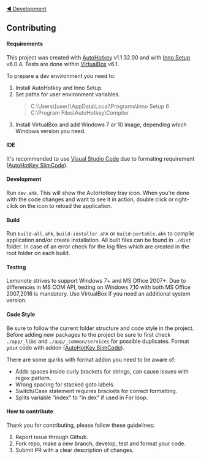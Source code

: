 [:arrow_backward: Development](https://github.com/mmustra/lemonote#development)

## Contributing

#### Requirements

This project was created with [AutoHotkey](https://www.autohotkey.com) v1.1.32.00 and with [Inno Setup](http://www.jrsoftware.org/isinfo.php) v6.0.4. Tests are done within [VirtualBox](https://www.virtualbox.org) v6.1.

To prepare a dev environment you need to:

1. Install AutoHotkey and Inno Setup.
2. Set paths for user environment variables.
   > C:\Users\\[user]\AppData\Local\Programs\Inno Setup 6  
   > C:\Program Files\AutoHotkey\Compiler
3. Install VirtualBox and add Windows 7 or 10 image, depending which Windows version you need.

#### IDE

It's recommended to use [Visual Studio Code](https://code.visualstudio.com/) due to formating requirement ([AutoHotKey SlimCode](https://github.com/rafaelcavasani/vscode-autohotkey-plus-vscode)).

#### Development

Run `dev.ahk`. This will show the AutoHotkey tray icon. When you're done with the code changes and want to see it in action, double click or right-click on the icon to reload the application.

#### Build

Run `build-all.ahk`, `build-installer.ahk` or `build-portable.ahk` to compile application and/or create installation. All built files can be found in `./dist` folder. In case of an error check for the log files which are created in the root folder on each build.

#### Testing

Lemonote strives to support Windows 7+ and MS Office 2007+. Due to differences in MS COM API, testing on Windows 7,10 with both MS Office 2007,2016 is mandatory. Use VirtualBox if you need an additional system version.

#### Code Style

Be sure to follow the current folder structure and code style in the project. Before adding new packages to the project be sure to first check `./app/_libs` and `./app/_common/services` for possible duplicates. Format your code with addon ([AutoHotKey SlimCode](https://github.com/rafaelcavasani/vscode-autohotkey-plus-vscode)).

There are some quirks with format addon you need to be aware of:

- Adds spaces inside curly brackets for strings, can cause issues with regex pattern.
- Wrong spacing for stacked goto labels.
- Switch/Case statement requires brackets for correct formatting.
- Splits variable "index" to "in dex" if used in For loop.

#### How to contribute

Thank you for contributing, please follow these guidelines:

1. Report issue through Github.
2. Fork repo, make a new branch, develop, test and format your code.
3. Submit PR with a clear description of changes.
